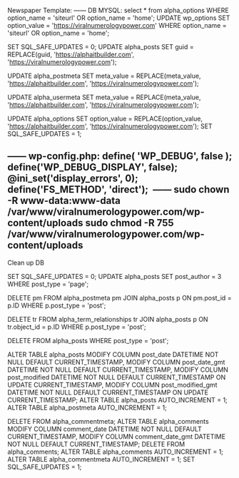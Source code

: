 Newspaper Template:
——
DB MYSQL:
select * from alpha_options WHERE option_name = 'siteurl' OR option_name = 'home';
UPDATE wp_options 
SET option_value = 'https://viralnumerologypower.com' 
WHERE option_name = 'siteurl' OR option_name = 'home';

SET SQL_SAFE_UPDATES = 0;
UPDATE alpha_posts 
SET guid = REPLACE(guid, 'https://alphaitbuilder.com', 'https://viralnumerologypower.com');

UPDATE alpha_postmeta 
SET meta_value = REPLACE(meta_value, 'https://alphaitbuilder.com', 'https://viralnumerologypower.com');

UPDATE alpha_usermeta 
SET meta_value = REPLACE(meta_value, 'https://alphaitbuilder.com', 'https://viralnumerologypower.com');

UPDATE alpha_options 
SET option_value = REPLACE(option_value, 'https://alphaitbuilder.com', 'https://viralnumerologypower.com');
SET SQL_SAFE_UPDATES = 1;

——
wp-config.php:
define( 'WP_DEBUG', false );
define('WP_DEBUG_DISPLAY', false);
@ini_set('display_errors', 0);
define('FS_METHOD', 'direct');
 ——
sudo chown -R www-data:www-data /var/www/viralnumerologypower.com/wp-content/uploads
sudo chmod -R 755 /var/www/viralnumerologypower.com/wp-content/uploads
  
--
Clean up DB

SET SQL_SAFE_UPDATES = 0;
UPDATE alpha_posts
SET post_author = 3
WHERE post_type = 'page';

DELETE pm
FROM alpha_postmeta pm
JOIN alpha_posts p ON pm.post_id = p.ID
WHERE p.post_type = 'post';

DELETE tr
FROM alpha_term_relationships tr
JOIN alpha_posts p ON tr.object_id = p.ID
WHERE p.post_type = 'post';

DELETE FROM alpha_posts
WHERE post_type = 'post';

ALTER TABLE alpha_posts 
MODIFY COLUMN post_date DATETIME NOT NULL DEFAULT CURRENT_TIMESTAMP,
MODIFY COLUMN post_date_gmt DATETIME NOT NULL DEFAULT CURRENT_TIMESTAMP,
MODIFY COLUMN post_modified DATETIME NOT NULL DEFAULT CURRENT_TIMESTAMP ON UPDATE CURRENT_TIMESTAMP,
MODIFY COLUMN post_modified_gmt DATETIME NOT NULL DEFAULT CURRENT_TIMESTAMP ON UPDATE CURRENT_TIMESTAMP;
ALTER TABLE alpha_posts AUTO_INCREMENT = 1;
ALTER TABLE alpha_postmeta AUTO_INCREMENT = 1;

DELETE FROM alpha_commentmeta;
ALTER TABLE alpha_comments 
MODIFY COLUMN comment_date DATETIME NOT NULL DEFAULT CURRENT_TIMESTAMP,
MODIFY COLUMN comment_date_gmt DATETIME NOT NULL DEFAULT CURRENT_TIMESTAMP;
DELETE FROM alpha_comments;
ALTER TABLE alpha_comments AUTO_INCREMENT = 1;
ALTER TABLE alpha_commentmeta AUTO_INCREMENT = 1;
SET SQL_SAFE_UPDATES = 1;
